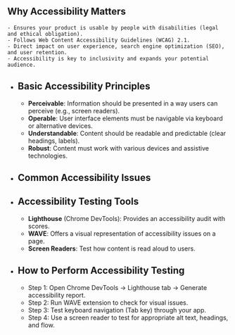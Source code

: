 ## Why Accessibility Matters
	- Ensures your product is usable by people with disabilities (legal and ethical obligation).
	- Follows Web Content Accessibility Guidelines (WCAG) 2.1.
	- Direct impact on user experience, search engine optimization (SEO), and user retention.
	- Accessibility is key to inclusivity and expands your potential audience.
- ## Basic Accessibility Principles
	- **Perceivable**: Information should be presented in a way users can perceive (e.g., screen readers).
	- **Operable**: User interface elements must be navigable via keyboard or alternative devices.
	- **Understandable**: Content should be readable and predictable (clear headings, labels).
	- **Robust**: Content must work with various devices and assistive technologies.
- ## Common Accessibility Issues
- ## Accessibility Testing Tools
	- **Lighthouse** (Chrome DevTools): Provides an accessibility audit with scores.
	- **WAVE**: Offers a visual representation of accessibility issues on a page.
	- **Screen Readers**: Test how content is read aloud to users.
- ## How to Perform Accessibility Testing
	- Step 1: Open Chrome DevTools → Lighthouse tab → Generate accessibility report.
	- Step 2: Run WAVE extension to check for visual issues.
	- Step 3: Test keyboard navigation (Tab key) through your app.
	- Step 4: Use a screen reader to test for appropriate alt text, headings, and flow.